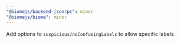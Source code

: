 ```yaml
---
"@biomejs/backend-jsonrpc": minor
"@biomejs/biome": minor
---
```


Add options to `suspicious/noConfusingLabels` to allow specific labels.
